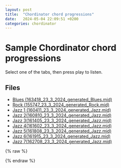 ```yaml
---
layout: post
title:  "Chordinator chord progressions"
date:   2024-05-04 22:09:51 +0200
categories: chordinator
---
```


<h1>Sample Chordinator chord progressions</h1>
<div id="listening-area-1" class="listening-area">
  <div class="tab"></div>
  <div id="player">
    <p class="helptext">Select one of the tabs, then press play to listen.</p>
    <midi-visualizer type="piano-roll" id="mainVisualizer" src=""></midi-visualizer>
    <midi-player src="" sound-font visualizer="#mainVisualizer" id="mainPlayer"></midi-player>
  </div>
  <div id="files-list-area">
    <h2>Files</h2>
    <ul class="midifiles">
      <li><a class="afile" displayName="Blues" href="{{ '/assets/chordinator_samples/163418_23_3_2024_generated_Blues.mid' | relative_url }}">Blues (163418_23_3_2024_generated_Blues.mid)</a></li>
      <li><a class="afile" displayName="Rock" href="{{ '/assets/chordinator_samples/155747_23_3_2024_generated_Rock.mid' | relative_url }}">Rock (155747_23_3_2024_generated_Rock.mid)</a></li>
      <li><a class="afile" displayName="Jazz 1" href="{{ '/assets/chordinator_samples/160411_23_3_2024_generated_Jazz.mid' | relative_url }}">Jazz 1 (160411_23_3_2024_generated_Jazz.mid)</a></li>
      <li><a class="afile" displayName="Jazz 2" href="{{ '/assets/chordinator_samples/160810_23_3_2024_generated_Jazz.mid' | relative_url }}">Jazz 2(160810_23_3_2024_generated_Jazz.mid)</a></li>
      <li><a class="afile" displayName="Jazz 3" href="{{ '/assets/chordinator_samples/161405_23_3_2024_generated_Jazz.mid' | relative_url }}">Jazz 3(161405_23_3_2024_generated_Jazz.mid)</a></li>
      <li><a class="afile" displayName="Jazz 4" href="{{ '/assets/chordinator_samples/161602_23_3_2024_generated_Jazz.mid' | relative_url }}">Jazz 4(161602_23_3_2024_generated_Jazz.mid)</a></li>
      <li><a class="afile" displayName="Jazz 5" href="{{ '/assets/chordinator_samples/161808_23_3_2024_generated_Jazz.mid' | relative_url }}">Jazz 5(161808_23_3_2024_generated_Jazz.mid)</a></li>
      <li><a class="afile" displayName="Jazz 6" href="{{ '/assets/chordinator_samples/161915_23_3_2024_generated_Jazz.mid' | relative_url }}">Jazz 6(161915_23_3_2024_generated_Jazz.mid)</a></li>
      <li><a class="afile" displayName="Jazz 7" href="{{ '/assets/chordinator_samples/162708_23_3_2024_generated_Jazz.mid' | relative_url }}">Jazz 7(162708_23_3_2024_generated_Jazz.mid)</a></li>
    </ul>
  </div>
</div>

{% raw %}
<script>

window.addEventListener('DOMContentLoaded', () => {
  var afiles = document.querySelectorAll('#files-list-area > ul > li > a');
  var tab = document.querySelector('.listening-area > .tab');
  var filesListArea = document.querySelector('#files-list-area');
  
  afiles.forEach((afile) => {
    var button = document.createElement('button');
    button.className = 'tablinks';
    button.textContent = afile.getAttribute('displayName');
    button.onclick = function(event) {
      openTab(event, afile.href);
    };
    tab.appendChild(button);
  });

/*
  var downloadsTab = document.createElement('button');
  downloadsTab.textContent = "Downloads"
  downloadsTab.onclick = function(event) {
    displayDownloads(event);
  };
  tab.appendChild(downloadsTab); */
});

/*function displayDownloads(event) {
  var fileslist = event.currentTarget.parentElement.parentElement.querySelector('#files-list-area');
  var downloadTabContent = event.currentTarget.parentElement; //.parentElement.querySelector('#files-list-area');
  console.log(fileslist)
}*/

function openTab(event, midiFile) {
  var i, tablinks;
  tablinks = document.getElementsByClassName("tablinks");
  for (i = 0; i < tablinks.length; i++) {
    tablinks[i].className = tablinks[i].className.replace(" active", "");
  }
  event.currentTarget.className += " active";

  var midiVisualizer = document.getElementById('mainVisualizer');
  var midiPlayer = document.getElementById('mainPlayer');
  
  midiVisualizer.src = midiFile;
  midiPlayer.src = midiFile;

  var tabInstruction = event.currentTarget.parentElement.parentElement.querySelector('.helptext');
  if (tabInstruction) {
    tabInstruction.remove();
  }
}
</script>
{% endraw %}